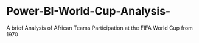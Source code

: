 # Power-BI-World-Cup-Analysis-
A brief Analysis of African Teams Participation at the FIFA World Cup from 1970
